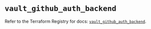 # `vault_github_auth_backend`

Refer to the Terraform Registry for docs: [`vault_github_auth_backend`](https://registry.terraform.io/providers/hashicorp/vault/4.3.0/docs/resources/github_auth_backend).
